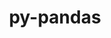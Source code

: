 ---
title: "py-pandas"
layout: cache
categories: [package, develop-2023-08-20]
meta: {"versions": ["1.5.3", "2.0.3"], "compilers": ["gcc@=11.1.0", "gcc@=11.3.0", "gcc@=7.5.0"], "oss": ["ubuntu18.04", "ubuntu20.04", "ubuntu22.04"], "platforms": ["linux"], "targets": ["ppc64le", "x86_64_v3"], "stacks": ["data-vis-sdk", "e4s", "e4s-power", "ml-linux-x86_64-cpu", "ml-linux-x86_64-cuda", "ml-linux-x86_64-rocm", "radiuss", "root"], "num_specs": 13, "num_specs_by_stack": {"radiuss": 1, "root": 13, "e4s-power": 2, "data-vis-sdk": 2, "e4s": 4, "ml-linux-x86_64-rocm": 2, "ml-linux-x86_64-cpu": 2, "ml-linux-x86_64-cuda": 2}}
spec_details: [{"hash": "uftimpumpwqfupwpczhud346v25463gi", "compiler": "gcc@=7.5.0", "versions": ["1.5.3"], "os": "ubuntu18.04", "platform": "linux", "target": "x86_64_v3", "variants": ["build_system=python_pip"], "stacks": ["radiuss", "root"], "size": "-", "tarball": "https://binaries.spack.io/develop-2023-08-20/build_cache/linux-ubuntu18.04-x86_64_v3/gcc-7.5.0/py-pandas-1.5.3/linux-ubuntu18.04-x86_64_v3-gcc-7.5.0-py-pandas-1.5.3-uftimpumpwqfupwpczhud346v25463gi.spack"}, {"hash": "wbs5emt4kvkvi7udtrjak656ujxe5ioo", "compiler": "gcc@=11.1.0", "versions": ["1.5.3"], "os": "ubuntu20.04", "platform": "linux", "target": "ppc64le", "variants": ["build_system=python_pip"], "stacks": ["e4s-power", "root"], "size": "-", "tarball": "https://binaries.spack.io/develop-2023-08-20/build_cache/linux-ubuntu20.04-ppc64le/gcc-11.1.0/py-pandas-1.5.3/linux-ubuntu20.04-ppc64le-gcc-11.1.0-py-pandas-1.5.3-wbs5emt4kvkvi7udtrjak656ujxe5ioo.spack"}, {"hash": "vxlq6eskhixse34c3aixkh5ufebklmoh", "compiler": "gcc@=11.1.0", "versions": ["1.5.3"], "os": "ubuntu20.04", "platform": "linux", "target": "ppc64le", "variants": ["build_system=python_pip"], "stacks": ["e4s-power", "root"], "size": "-", "tarball": "https://binaries.spack.io/develop-2023-08-20/build_cache/linux-ubuntu20.04-ppc64le/gcc-11.1.0/py-pandas-1.5.3/linux-ubuntu20.04-ppc64le-gcc-11.1.0-py-pandas-1.5.3-vxlq6eskhixse34c3aixkh5ufebklmoh.spack"}, {"hash": "l6na7ep5qlqky673gu3gudnjz2jcaa5f", "compiler": "gcc@=11.1.0", "versions": ["2.0.3"], "os": "ubuntu20.04", "platform": "linux", "target": "x86_64_v3", "variants": ["build_system=python_pip"], "stacks": ["data-vis-sdk", "root"], "size": "-", "tarball": "https://binaries.spack.io/develop-2023-08-20/build_cache/linux-ubuntu20.04-x86_64_v3/gcc-11.1.0/py-pandas-2.0.3/linux-ubuntu20.04-x86_64_v3-gcc-11.1.0-py-pandas-2.0.3-l6na7ep5qlqky673gu3gudnjz2jcaa5f.spack"}, {"hash": "cymjr6iznhkxq6a3z73b4isswoptvjsm", "compiler": "gcc@=11.1.0", "versions": ["2.0.3"], "os": "ubuntu20.04", "platform": "linux", "target": "x86_64_v3", "variants": ["build_system=python_pip"], "stacks": ["root", "e4s"], "size": "-", "tarball": "https://binaries.spack.io/develop-2023-08-20/build_cache/linux-ubuntu20.04-x86_64_v3/gcc-11.1.0/py-pandas-2.0.3/linux-ubuntu20.04-x86_64_v3-gcc-11.1.0-py-pandas-2.0.3-cymjr6iznhkxq6a3z73b4isswoptvjsm.spack"}, {"hash": "ktpb5rqblyjmx3j4g5x2zmyynt4n5lkj", "compiler": "gcc@=11.1.0", "versions": ["2.0.3"], "os": "ubuntu20.04", "platform": "linux", "target": "x86_64_v3", "variants": ["build_system=python_pip"], "stacks": ["data-vis-sdk", "root"], "size": "-", "tarball": "https://binaries.spack.io/develop-2023-08-20/build_cache/linux-ubuntu20.04-x86_64_v3/gcc-11.1.0/py-pandas-2.0.3/linux-ubuntu20.04-x86_64_v3-gcc-11.1.0-py-pandas-2.0.3-ktpb5rqblyjmx3j4g5x2zmyynt4n5lkj.spack"}, {"hash": "d7x4lbhaforfr7ueevwenbjwc64lqnu6", "compiler": "gcc@=11.1.0", "versions": ["2.0.3"], "os": "ubuntu20.04", "platform": "linux", "target": "x86_64_v3", "variants": ["build_system=python_pip"], "stacks": ["root", "e4s"], "size": "-", "tarball": "https://binaries.spack.io/develop-2023-08-20/build_cache/linux-ubuntu20.04-x86_64_v3/gcc-11.1.0/py-pandas-2.0.3/linux-ubuntu20.04-x86_64_v3-gcc-11.1.0-py-pandas-2.0.3-d7x4lbhaforfr7ueevwenbjwc64lqnu6.spack"}, {"hash": "pwkjyx4vsuxb5qd7hokhq4zhhbftashp", "compiler": "gcc@=11.1.0", "versions": ["1.5.3"], "os": "ubuntu20.04", "platform": "linux", "target": "x86_64_v3", "variants": ["build_system=python_pip"], "stacks": ["root", "e4s"], "size": "-", "tarball": "https://binaries.spack.io/develop-2023-08-20/build_cache/linux-ubuntu20.04-x86_64_v3/gcc-11.1.0/py-pandas-1.5.3/linux-ubuntu20.04-x86_64_v3-gcc-11.1.0-py-pandas-1.5.3-pwkjyx4vsuxb5qd7hokhq4zhhbftashp.spack"}, {"hash": "deyhcxcmrhs3yuo7lny3mla36s2buleq", "compiler": "gcc@=11.1.0", "versions": ["1.5.3"], "os": "ubuntu20.04", "platform": "linux", "target": "x86_64_v3", "variants": ["build_system=python_pip"], "stacks": ["root", "e4s"], "size": "-", "tarball": "https://binaries.spack.io/develop-2023-08-20/build_cache/linux-ubuntu20.04-x86_64_v3/gcc-11.1.0/py-pandas-1.5.3/linux-ubuntu20.04-x86_64_v3-gcc-11.1.0-py-pandas-1.5.3-deyhcxcmrhs3yuo7lny3mla36s2buleq.spack"}, {"hash": "5ue2fo5h6zndrchriwmpfnq7yfllg3nb", "compiler": "gcc@=11.3.0", "versions": ["2.0.3"], "os": "ubuntu22.04", "platform": "linux", "target": "x86_64_v3", "variants": ["build_system=python_pip"], "stacks": ["ml-linux-x86_64-rocm", "root", "ml-linux-x86_64-cpu"], "size": "-", "tarball": "https://binaries.spack.io/develop-2023-08-20/build_cache/linux-ubuntu22.04-x86_64_v3/gcc-11.3.0/py-pandas-2.0.3/linux-ubuntu22.04-x86_64_v3-gcc-11.3.0-py-pandas-2.0.3-5ue2fo5h6zndrchriwmpfnq7yfllg3nb.spack"}, {"hash": "yns5q3gt26sije3uaoa4efzyxqgmfike", "compiler": "gcc@=11.3.0", "versions": ["2.0.3"], "os": "ubuntu22.04", "platform": "linux", "target": "x86_64_v3", "variants": ["build_system=python_pip"], "stacks": ["root", "ml-linux-x86_64-cuda"], "size": "-", "tarball": "https://binaries.spack.io/develop-2023-08-20/build_cache/linux-ubuntu22.04-x86_64_v3/gcc-11.3.0/py-pandas-2.0.3/linux-ubuntu22.04-x86_64_v3-gcc-11.3.0-py-pandas-2.0.3-yns5q3gt26sije3uaoa4efzyxqgmfike.spack"}, {"hash": "3zaqszd6rcecplsgb64vxu6fohjzdbev", "compiler": "gcc@=11.3.0", "versions": ["2.0.3"], "os": "ubuntu22.04", "platform": "linux", "target": "x86_64_v3", "variants": ["build_system=python_pip"], "stacks": ["root", "ml-linux-x86_64-cuda"], "size": "-", "tarball": "https://binaries.spack.io/develop-2023-08-20/build_cache/linux-ubuntu22.04-x86_64_v3/gcc-11.3.0/py-pandas-2.0.3/linux-ubuntu22.04-x86_64_v3-gcc-11.3.0-py-pandas-2.0.3-3zaqszd6rcecplsgb64vxu6fohjzdbev.spack"}, {"hash": "ddbdubo7igd6yhcvijurqr6lvywtwngk", "compiler": "gcc@=11.3.0", "versions": ["2.0.3"], "os": "ubuntu22.04", "platform": "linux", "target": "x86_64_v3", "variants": ["build_system=python_pip"], "stacks": ["ml-linux-x86_64-rocm", "root", "ml-linux-x86_64-cpu"], "size": "-", "tarball": "https://binaries.spack.io/develop-2023-08-20/build_cache/linux-ubuntu22.04-x86_64_v3/gcc-11.3.0/py-pandas-2.0.3/linux-ubuntu22.04-x86_64_v3-gcc-11.3.0-py-pandas-2.0.3-ddbdubo7igd6yhcvijurqr6lvywtwngk.spack"}]
---